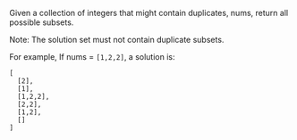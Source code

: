 Given a collection of integers that might contain duplicates, nums, return all possible subsets.

Note: The solution set must not contain duplicate subsets.

For example,
If nums = `[1,2,2]`, a solution is:

```
[
  [2],
  [1],
  [1,2,2],
  [2,2],
  [1,2],
  []
]
```

